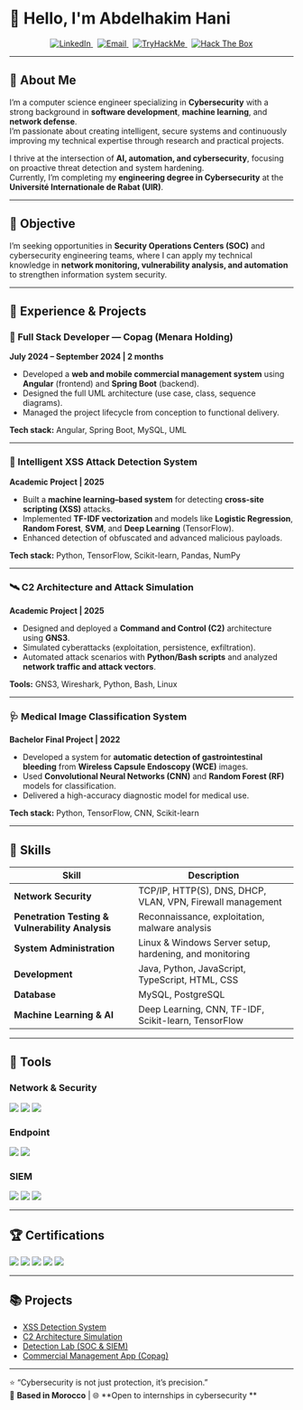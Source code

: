 # 👋 Hello, I'm Abdelhakim Hani  
<p align="center">
  <a href="https://www.linkedin.com/in/abdelhakim-hani" target="_blank" rel="noopener">
    <img src="https://img.shields.io/badge/LinkedIn-0072b1?style=for-the-badge&logo=linkedin&logoColor=white" alt="LinkedIn"/>
  </a>
  &nbsp;
  <a href="mailto:han.23hani@gmail.com">
    <img src="https://img.shields.io/badge/Email-D14836?style=for-the-badge&logo=gmail&logoColor=white" alt="Email"/>
  </a>
  &nbsp;
  <a href="https://tryhackme.com/p/hani23" target="_blank" rel="noopener">
    <img src="https://img.shields.io/badge/TryHackMe-7B1FA2?style=for-the-badge&logo=tryhackme&logoColor=white" alt="TryHackMe"/>
  </a>
  &nbsp;
  <a href="https://www.hackthebox.com/profile/YOUR_HTB_USERNAME" target="_blank" rel="noopener">
    <img src="https://img.shields.io/badge/HackTheBox-101010?style=for-the-badge&logo=hackthebox&logoColor=white" alt="Hack The Box"/>
  </a>
</p>


---

## 🧩 About Me  
I’m a computer science engineer specializing in **Cybersecurity** with a strong background in **software development**, **machine learning**, and **network defense**.  
I’m passionate about creating intelligent, secure systems and continuously improving my technical expertise through research and practical projects.

I thrive at the intersection of **AI, automation, and cybersecurity**, focusing on proactive threat detection and system hardening.  
Currently, I’m completing my **engineering degree in Cybersecurity** at the **Université Internationale de Rabat (UIR)**.

---

## 🎯 Objective  
I’m seeking opportunities in **Security Operations Centers (SOC)** and cybersecurity engineering teams, where I can apply my technical knowledge in **network monitoring, vulnerability analysis, and automation** to strengthen information system security.

---

## 💼 Experience & Projects  

### 🧱 Full Stack Developer — Copag (Menara Holding)  
**July 2024 – September 2024 | 2 months**  
- Developed a **web and mobile commercial management system** using **Angular** (frontend) and **Spring Boot** (backend).  
- Designed the full UML architecture (use case, class, sequence diagrams).  
- Managed the project lifecycle from conception to functional delivery.  

**Tech stack:** Angular, Spring Boot, MySQL, UML  

---

### 🧠 Intelligent XSS Attack Detection System  
**Academic Project | 2025**  
- Built a **machine learning–based system** for detecting **cross-site scripting (XSS)** attacks.  
- Implemented **TF-IDF vectorization** and models like **Logistic Regression**, **Random Forest**, **SVM**, and **Deep Learning** (TensorFlow).  
- Enhanced detection of obfuscated and advanced malicious payloads.

**Tech stack:** Python, TensorFlow, Scikit-learn, Pandas, NumPy  

---

### 🛰️ C2 Architecture and Attack Simulation  
**Academic Project | 2025**  
- Designed and deployed a **Command and Control (C2)** architecture using **GNS3**.  
- Simulated cyberattacks (exploitation, persistence, exfiltration).  
- Automated attack scenarios with **Python/Bash scripts** and analyzed **network traffic and attack vectors**.

**Tools:** GNS3, Wireshark, Python, Bash, Linux  

---

### 🩺 Medical Image Classification System  
**Bachelor Final Project | 2022**  
- Developed a system for **automatic detection of gastrointestinal bleeding** from **Wireless Capsule Endoscopy (WCE)** images.  
- Used **Convolutional Neural Networks (CNN)** and **Random Forest (RF)** models for classification.  
- Delivered a high-accuracy diagnostic model for medical use.

**Tech stack:** Python, TensorFlow, CNN, Scikit-learn  

---

## 🧠 Skills

| Skill | Description |
|-------|--------------|
| **Network Security** | TCP/IP, HTTP(S), DNS, DHCP, VLAN, VPN, Firewall management |
| **Penetration Testing & Vulnerability Analysis** | Reconnaissance, exploitation, malware analysis |
| **System Administration** | Linux & Windows Server setup, hardening, and monitoring |
| **Development** | Java, Python, JavaScript, TypeScript, HTML, CSS |
| **Database** | MySQL, PostgreSQL |
| **Machine Learning & AI** | Deep Learning, CNN, TF-IDF, Scikit-learn, TensorFlow |

---

## 🧰 Tools

### **Network & Security**
<div>
    <img src="https://img.shields.io/badge/-Wireshark-1679A7?&style=for-the-badge&logo=Wireshark&logoColor=white" />
    <img src="https://img.shields.io/badge/-Suricata-EF3B2D?&style=for-the-badge&logo=Suricata&logoColor=white" />
    <img src="https://img.shields.io/badge/-Zeek-777BB4?&style=for-the-badge&logo=Zeek&logoColor=white" />
</div>

### **Endpoint**
<div>
    <img src="https://img.shields.io/badge/-Microsoft_Defender_for_Endpoint-00A4EF?&style=for-the-badge&logo=Microsoft&logoColor=white" />
    <img src="https://img.shields.io/badge/-Velociraptor-4B275F?&style=for-the-badge&logo=Velociraptor&logoColor=white" />
</div>

### **SIEM**
<div>
    <img src="https://img.shields.io/badge/-Microsoft_Sentinel-0078D4?&style=for-the-badge&logo=Microsoft&logoColor=white" />
    <img src="https://img.shields.io/badge/-Splunk-000000?&style=for-the-badge&logo=Splunk&logoColor=white" />
    <img src="https://img.shields.io/badge/-Elastic-005571?&style=for-the-badge&logo=Elastic&logoColor=white" />
</div>

---

## 🏆 Certifications
<div>
<img src="https://img.shields.io/badge/-CompTIA_Security%2B-FF0000?&style=for-the-badge&logo=CompTIA&logoColor=white" />
<img src="https://img.shields.io/badge/-CompTIA_Network%2B-007ACC?&style=for-the-badge&logo=CompTIA&logoColor=white" />
<img src="https://img.shields.io/badge/-CompTIA_A%2B-4D4D4D?&style=for-the-badge&logo=CompTIA&logoColor=white" />
<img src="https://img.shields.io/badge/-CDSA-006400?&style=for-the-badge&logoColor=white" />
<img src="https://img.shields.io/badge/-CCD-000080?&style=for-the-badge&logoColor=white" />
</div>

---

## 📚 Projects
- [XSS Detection System](https://github.com/Abdelhakim-Hani/XSS-Detection)
- [C2 Architecture Simulation](https://github.com/Abdelhakim-Hani/C2-Architecture)
- [Detection Lab (SOC & SIEM)](https://github.com/Abdelhakim-Hani/Detection-Lab)
- [Commercial Management App (Copag)](https://github.com/Abdelhakim-Hani/Commercial-Management-App)

---

⭐ “Cybersecurity is not just protection, it’s precision.”  
📍 **Based in Morocco** | 🌐 **Open to internships in cybersecurity **

